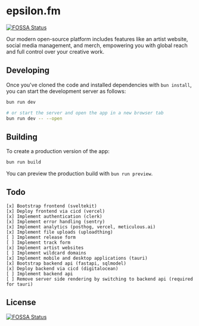 # epsilon.fm

[![FOSSA Status](https://app.fossa.com/api/projects/git%2Bgithub.com%2Fnatehouk%2Fepsilon.fm.svg?type=shield)](https://app.fossa.com/projects/git%2Bgithub.com%2Fnatehouk%2Fepsilon.fm?ref=badge_shield)

Our modern open-source platform includes features like an artist website, social media management, and merch, empowering you with global reach and full control over your creative work.

## Developing

Once you've cloned the code and installed dependencies with `bun install`, you can start the development server as follows:

```bash
bun run dev

# or start the server and open the app in a new browser tab
bun run dev -- --open
```

## Building

To create a production version of the app:

```bash
bun run build
```

You can preview the production build with `bun run preview`.

## Todo

```
[x] Bootstrap frontend (sveltekit)
[x] Deploy frontend via cicd (vercel)
[x] Implement authentication (clerk)
[x] Implement error handling (sentry)
[x] Implement analytics (posthog, vercel, meticulous.ai)
[x] Implement file uploads (uploadthing)
[ ] Implement release form
[ ] Implement track form
[x] Implement artist websites
[ ] Implement wildcard domains
[x] Implement mobile and desktop applications (tauri)
[x] Bootstrap backend api (fastapi, sqlmodel)
[x] Deploy backend via cicd (digitalocean)
[ ] Implement backend api
[ ] Remove server side rendering by switching to backend api (required for tauri)
```

## License

[![FOSSA Status](https://app.fossa.com/api/projects/git%2Bgithub.com%2Fnatehouk%2Fepsilon.fm.svg?type=large)](https://app.fossa.com/projects/git%2Bgithub.com%2Fnatehouk%2Fepsilon.fm?ref=badge_large)
